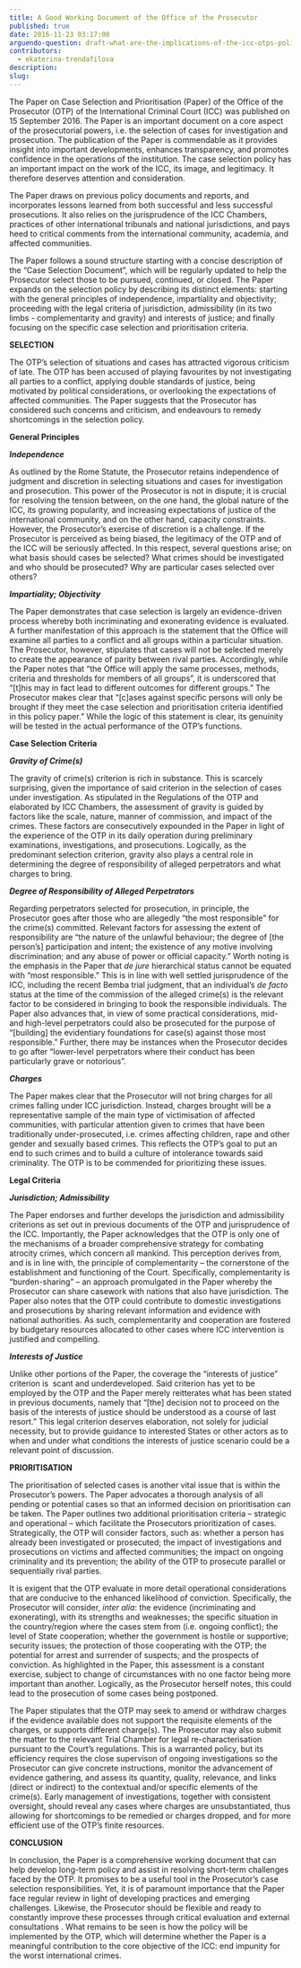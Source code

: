 ```yaml
---
title: A Good Working Document of the Office of the Prosecutor
published: true
date: 2016-11-23 03:17:00
arguendo-question: draft-what-are-the-implications-of-the-icc-otps-policy-paper-on-case-selection-and-prioritisation-2016
contributors:
  - ekaterina-trendafilova
description:
slug:
---
```



The Paper on Case Selection and Prioritisation (Paper) of the Office of the Prosecutor (OTP) of the International Criminal Court (ICC) was published on 15 September 2016. The Paper is an important document on a core aspect of the prosecutorial powers, i.e. the selection of cases for investigation and prosecution. The publication of the Paper is commendable as it provides insight into important developments, enhances transparency, and promotes confidence in the operations of the institution. The case selection policy has an important impact on the work of the ICC, its image, and legitimacy. It therefore deserves attention and consideration.

The Paper draws on previous policy documents and reports, and incorporates lessons learned from both successful and less successful prosecutions. It also relies on the jurisprudence of the ICC Chambers, practices of other international tribunals and national jurisdictions, and pays heed to critical comments from the international community, academia, and affected communities.

The Paper follows a sound structure starting with a concise description of the “Case Selection Document”, which will be regularly updated to help the Prosecutor select those to be pursued, continued, or closed. The Paper expands on the selection policy by describing its distinct elements: starting with the general principles of independence, impartiality and objectivity; proceeding with the legal criteria of jurisdiction, admissibility (in its two limbs - complementarity and gravity) and interests of justice; and finally focusing on the specific case selection and prioritisation criteria.

**SELECTION**

The OTP’s selection of situations and cases has attracted vigorous criticism of late. The OTP has been accused of playing favourites by not investigating all parties to a conflict, applying double standards of justice, being motivated by political considerations, or overlooking the expectations of affected communities. The Paper suggests that the Prosecutor has considered such concerns and criticism, and endeavours to remedy shortcomings in the selection policy.

**General Principles**

***Independence***

As outlined by the Rome Statute, the Prosecutor retains independence of judgment and discretion in selecting situations and cases for investigation and prosecution. This power of the Prosecutor is not in dispute; it is crucial for resolving the tension between, on the one hand, the global nature of the ICC, its growing popularity, and increasing expectations of justice of the international community, and on the other hand, capacity constraints. However, the Prosecutor’s exercise of discretion is a challenge. If the Prosecutor is perceived as being biased, the legitimacy of the OTP and of the ICC will be seriously affected. In this respect, several questions arise; on what basis should cases be selected? What crimes should be investigated and who should be prosecuted? Why are particular cases selected over others?

***Impartiality; Objectivity***

The Paper demonstrates that case selection is largely an evidence-driven process whereby both incriminating and exonerating evidence is evaluated. A further manifestation of this approach is the statement that the Office will examine all parties to a conflict and all groups within a particular situation. The Prosecutor, however, stipulates that cases will not be selected merely to create the appearance of parity between rival parties. Accordingly, while the Paper notes that “the Office will apply the same processes, methods, criteria and thresholds for members of all groups”, it is underscored that “[t]his may in fact lead to different outcomes for different groups.” The Prosecutor makes clear that “[c]ases against specific persons will only be brought if they meet the case selection and prioritisation criteria identified in this policy paper.” While the logic of this statement is clear, its genuinity will be tested in the actual performance of the OTP’s functions.

**Case Selection Criteria**

***Gravity of Crime(s)***

The gravity of crime(s) criterion is rich in substance. This is scarcely surprising, given the importance of said criterion in the selection of cases under investigation. As stipulated in the Regulations of the OTP and elaborated by ICC Chambers, the assessment of gravity is guided by factors like the scale, nature, manner of commission, and impact of the crimes. These factors are consecutively expounded in the Paper in light of the experience of the OTP in its daily operation during preliminary examinations, investigations, and prosecutions. Logically, as the predominant selection criterion, gravity also plays a central role in determining the degree of responsibility of alleged perpetrators and what charges to bring.

***Degree of Responsibility of Alleged Perpetrators***

Regarding perpetrators selected for prosecution, in principle, the Prosecutor goes after those who are allegedly “the most responsible” for the crime(s) committed. Relevant factors for assessing the extent of responsibility are “the nature of the unlawful behaviour; the degree of [the person’s] participation and intent; the existence of any motive involving discrimination; and any abuse of power or official capacity.” Worth noting is the emphasis in the Paper that *de* *jure* hierarchical status cannot be equated with “most responsible.” This is in line with well settled jurisprudence of the ICC, including the recent Bemba trial judgment, that an individual’s *de* *facto* status at the time of the commission of the alleged crime(s) is the relevant factor to be considered in bringing to book the responsible individuals. The Paper also advances that, in view of some practical considerations, mid- and high-level perpetrators could also be prosecuted for the purpose of “[building] the evidentiary foundations for case(s) against those most responsible.” Further, there may be instances when the Prosecutor decides to go after “lower-level perpetrators where their conduct has been particularly grave or notorious”.

***Charges***

The Paper makes clear that the Prosecutor will not bring charges for all crimes falling under ICC jurisdiction. Instead, charges brought will be a representative sample of the main type of victimisation of affected communities, with particular attention given to crimes that have been traditionally under-prosecuted, i.e. crimes affecting children, rape and other gender and sexually based crimes. This reflects the OTP’s goal to put an end to such crimes and to build a culture of intolerance towards said criminality. The OTP is to be commended for prioritizing these issues.

**Legal Criteria**

***Jurisdiction; Admissibility***

The Paper endorses and further develops the jurisdiction and admissibility criterions as set out in previous documents of the OTP and jurisprudence of the ICC. Importantly, the Paper acknowledges that the OTP is only one of the mechanisms of a broader comprehensive strategy for combating atrocity crimes, which concern all mankind. This perception derives from, and is in line with, the principle of complementarity – the cornerstone of the establishment and functioning of the Court. Specifically, complementarity is “burden-sharing” – an approach promulgated in the Paper whereby the Prosecutor can share casework with nations that also have jurisdiction. The Paper also notes that the OTP could contribute to domestic investigations and prosecutions by sharing relevant information and evidence with national authorities. As such, complementarity and cooperation are fostered by budgetary resources allocated to other cases where ICC intervention is justified and compelling.

***Interests of Justice***

Unlike other portions of the Paper, the coverage the “interests of justice” criterion is  scant and underdeveloped. Said criterion has yet to be employed by the OTP and the Paper merely reitterates what has been stated in previous documents, namely that “[the] decision not to proceed on the basis of the interests of justice should be understood as a course of last resort.” This legal criterion deserves elaboration, not solely for judicial necessity, but to provide guidance to interested States or other actors as to when and under what conditions the interests of justice scenario could be a relevant point of discussion.

**PRIORITISATION**

The prioritisation of selected cases is another vital issue that is within the Prosecutor’s powers. The Paper advocates a thorough analysis of all pending or potential cases so that an informed decision on prioritisation can be taken. The Paper outlines two additional prioritisation criteria – strategic and operational – which facilitate the Prosecutors prioritization of cases. Strategically, the OTP will consider factors, such as: whether a person has already been investigated or prosecuted; the impact of investigations and prosecutions on victims and affected communities; the impact on ongoing criminality and its prevention; the ability of the OTP to prosecute parallel or sequentially rival parties.

It is exigent that the OTP evaluate in more detail operational considerations that are conducive to the enhanced likelihood of conviction. Specifically, the Prosecutor will consider, *inter* *alia*: the evidence (incriminating and exonerating), with its strengths and weaknesses; the specific situation in the country/region where the cases stem from (i.e. ongoing conflict); the level of State cooperation; whether the government is hostile or supportive; security issues; the protection of those cooperating with the OTP; the potential for arrest and surrender of suspects; and the prospects of conviction. As highlighted in the Paper, this assessment is a constant exercise, subject to change of circumstances with no one factor being more important than another. Logically, as the Prosecutor herself notes, this could lead to the prosecution of some cases being postponed.

The Paper stipulates that the OTP may seek to amend or withdraw charges if the evidence available does not support the requisite elements of the charges, or supports different charge(s). The Prosecutor may also submit the matter to the relevant Trial Chamber for legal re-characterisation pursuant to the Court’s regulations. This is a warranted policy, but its efficiency requires the close supervison of ongoing investigations so the Prosecutor can give concrete instructions, monitor the advancement of evidence gathering, and assess its quantity, quality, relevance, and links (direct or indirect) to the contextual and/or specific elements of the crime(s). Early management of investigations, together with consistent oversight, should reveal any cases where charges are unsubstantiated, thus allowing for shortcomings to be remedied or charges dropped, and for more efficient use of the OTP’s finite resources.

**CONCLUSION**

In conclusion, the Paper is a comprehensive working document that can help develop long-term policy and assist in resolving short-term challenges faced by the OTP. It promises to be a useful tool in the Prosecutor’s case selection responsibilities. Yet, it is of paramount importance that the Paper face regular review in light of developing practices and emerging challenges. Likewise, the Prosecutor should be flexible and ready to constantly improve these processes through critical evaluation and external consultations . What remains to be seen is how the policy will be implemented by the OTP, which will determine whether the Paper is a meaningful contribution to the core objective of the ICC: end impunity for the worst international crimes.